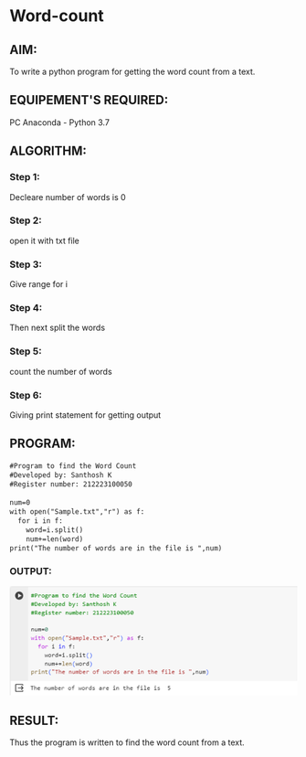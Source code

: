 # Word-count
## AIM:
To write a python program for getting the word count from a text.
## EQUIPEMENT'S REQUIRED: 
PC
Anaconda - Python 3.7
## ALGORITHM: 
### Step 1:
Decleare number of words is 0

### Step 2: 
open it with txt file

### Step 3: 
Give range for i

### Step 4:  
Then next split the words

### Step 5: 
count the number of words

### Step 6: 
Giving print statement for getting output

## PROGRAM:
```
#Program to find the Word Count
#Developed by: Santhosh K
#Register number: 212223100050

num=0
with open("Sample.txt","r") as f:
  for i in f:
    word=i.split()
    num+=len(word)
print("The number of words are in the file is ",num)
```
### OUTPUT:
![output](./Output.png)

## RESULT:
Thus the program is written to find the word count from a text.
